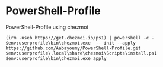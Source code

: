# PowerShell-Profile
PowerShell-Profile using chezmoi

```powershel
(irm -useb https://get.chezmoi.io/ps1) | powershell -c -
$env:userprofile\bin\chezmoi.exe  -- init --apply  https://github.com/Aabayoumy/PowerShell-Profile.git
$env:userprofile\.local\share\chezmoi\Scripts\install.ps1
$env:userprofile\bin\chezmoi.exe apply
```
